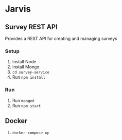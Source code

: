 # Jarvis #
## Survey REST API ##

Provides a REST API for creating and managing surveys

### Setup ###
1. Install Node
2. Install Mongo
3. `cd survey-service`
4. Run `npm install`

### Run ###
1. Run `mongod`
2. Run `npm start`

## Docker ##
1. `docker-compose up`
